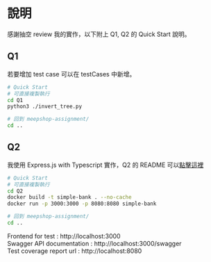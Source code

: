 # 說明
感謝抽空 review 我的實作，以下附上 Q1, Q2 的 Quick Start 說明。
## Q1
若要增加 test case 可以在 testCases 中新增。
```bash
# Quick Start
# 可直接複製執行
cd Q1
python3 ./invert_tree.py

# 回到 meepshop-assignment/
cd ..
```

## Q2
我使用 Express.js with Typescript 實作，Q2 的 README 可以[點擊這裡](./Q2/README.md)
```bash
# Quick Start
# 可直接複製執行
cd Q2
docker build -t simple-bank . --no-cache
docker run -p 3000:3000 -p 8080:8080 simple-bank

# 回到 meepshop-assignment/
cd ..
```
Frontend for test : http://localhost:3000 \
Swagger API documentation : http://localhost:3000/swagger \
Test coverage report url : http://localhost:8080